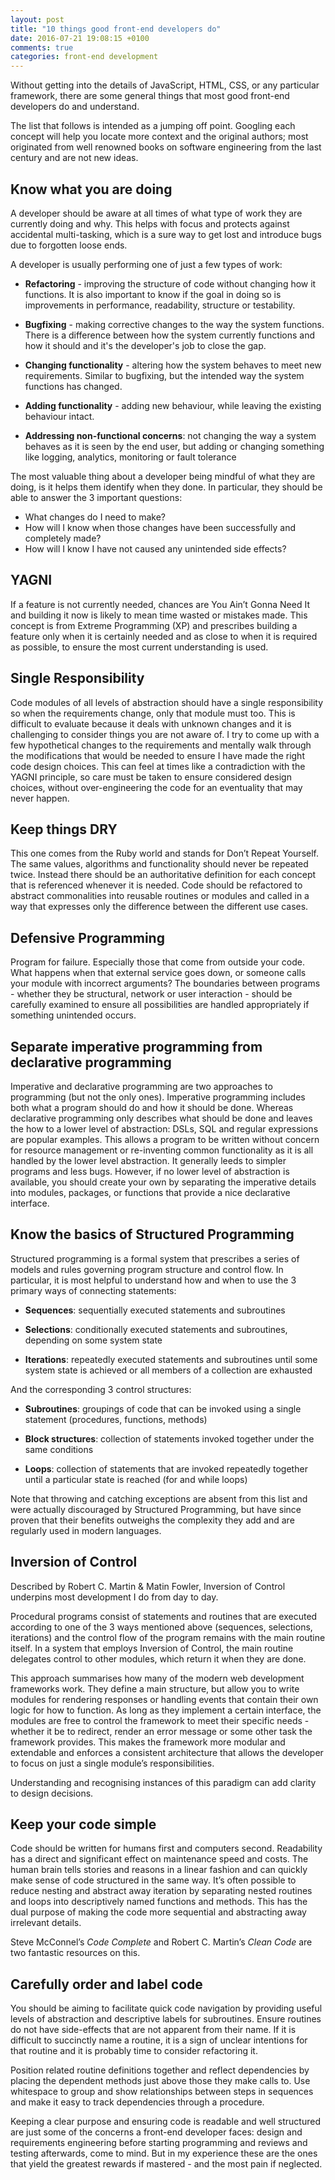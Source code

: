 ```yaml
---
layout: post
title: "10 things good front-end developers do"
date: 2016-07-21 19:08:15 +0100
comments: true
categories: front-end development
---
```

Without getting into the details of JavaScript, HTML, CSS, or any particular framework, there are some general things that most good front-end developers do and understand.
<!--more-->
The list that follows is intended as a jumping off point. Googling each concept will help you locate more context and the original authors; most originated from well renowned books on software engineering from the last century and are not new ideas.

## Know what you are doing

A developer should be aware at all times of what type of work they are currently doing and why. This helps with focus and protects against accidental multi-tasking, which is a sure way to get lost and introduce bugs due to forgotten loose ends.

A developer is usually performing one of just a few types of work:

- **Refactoring** - improving the structure of code without changing how it functions. It is also important to know if the goal in doing so is improvements in performance, readability, structure or testability.

- **Bugfixing** - making corrective changes to the way the system functions. There is a difference between how the system currently functions and how it should and it's the developer's job to close the gap.

- **Changing functionality** - altering how the system behaves to meet new requirements. Similar to bugfixing, but the intended way the system functions has changed.

- **Adding functionality** - adding new behaviour, while leaving the existing behaviour intact.

- **Addressing non-functional concerns**: not changing the way a system behaves as it is seen by the end user, but adding or changing something like logging, analytics, monitoring or fault tolerance

The most valuable thing about a developer being mindful of what they are doing, is it helps them identify when they done. In particular, they should be able to answer the 3 important questions:

- What changes do I need to make?
- How will I know when those changes have been successfully and completely made?
- How will I know I have not caused any unintended side effects?

## YAGNI

If a feature is not currently needed, chances are You Ain’t Gonna Need It and building it now is likely to mean time wasted or mistakes made. This concept is from Extreme Programming (XP) and prescribes building a feature only when it is certainly needed and as close to when it is required as possible, to ensure the most current understanding is used.

## Single Responsibility

Code modules of all levels of abstraction should have a single responsibility so when the requirements change, only that module must too. This is difficult to evaluate because it deals with unknown changes and it is challenging to consider things you are not aware of. I try to come up with a few hypothetical changes to the requirements and mentally walk through the modifications that would be needed to ensure I have made the right code design choices. This can feel at times like a contradiction with the YAGNI principle, so care must be taken to ensure considered design choices, without over-engineering the code for an eventuality that may never happen.

## Keep things DRY

This one comes from the Ruby world and stands for Don’t Repeat Yourself. The same values, algorithms and functionality should never be repeated twice. Instead there should be an authoritative definition for each concept that is referenced whenever it is needed. Code should be refactored to abstract commonalities into reusable routines or modules and called in a way that expresses only the difference between the different use cases.

## Defensive Programming

Program for failure. Especially those that come from outside your code. What happens when that external service goes down, or someone calls your module with incorrect arguments? The boundaries between programs - whether they be structural, network or user interaction - should be carefully examined to ensure all possibilities are handled appropriately if something unintended occurs.

## Separate imperative programming from declarative programming

Imperative and declarative programming are two approaches to programming (but not the only ones). Imperative programming includes both what a program should do and how it should be done. Whereas declarative programming only describes what should be done and leaves the how to a lower level of abstraction: DSLs, SQL and regular expressions are popular examples. This allows a program to be written without concern for resource management or re-inventing common functionality as it is all handled by the lower level abstraction. It generally leeds to simpler programs and less bugs. However, if no lower level of abstraction is available, you should create your own by separating the imperative details into modules, packages, or functions that provide a nice declarative interface.

## Know the basics of Structured Programming

Structured programming is a formal system that prescribes a series of models and rules governing program structure and control flow. In particular, it is most helpful to understand how and when to use the 3 primary ways of connecting statements:

- **Sequences**: sequentially executed statements and subroutines

- **Selections**: conditionally executed statements and subroutines, depending on some system state

- **Iterations**: repeatedly executed statements and subroutines until some system state is achieved or all members of a collection are exhausted

And the corresponding 3 control structures:

- **Subroutines**: groupings of code that can be invoked using a single statement (procedures, functions, methods)

- **Block structures**: collection of statements invoked together under the same conditions

- **Loops**: collection of statements that are invoked repeatedly together until a particular state is reached (for and while loops)

Note that throwing and catching exceptions are absent from this list and were actually discouraged by Structured Programming, but have since proven that their benefits outweighs the complexity they add and are regularly used in modern languages.

## Inversion of Control

Described by Robert C. Martin & Matin Fowler, Inversion of Control underpins most development I do from day to day.

Procedural programs consist of statements and routines that are executed according to one of the 3 ways mentioned above (sequences, selections, iterations) and the control flow of the program remains with the main routine itself. In a system that employs Inversion of Control, the main routine delegates control to other modules, which return it when they are done.

This approach summarises how many of the modern web development frameworks work. They define a main structure, but allow you to write modules for rendering responses or handling events that contain their own logic for how to function. As long as they implement a certain interface, the modules are free to control the framework to meet their specific needs - whether it be to redirect, render an error message or some other task the framework provides. This makes the framework more modular and extendable and enforces a consistent architecture that allows the developer to focus on just a single module’s responsibilities.

Understanding and recognising instances of this paradigm can add clarity to design decisions.

## Keep your code simple

Code should be written for humans first and computers second. Readability has a direct and significant effect on maintenance speed and costs. The human brain tells stories and reasons in a linear fashion and can quickly make sense of code structured in the same way. It’s often possible to reduce nesting and abstract away iteration by separating nested routines and loops into descriptively named functions and methods. This has the dual purpose of making the code more sequential and abstracting away irrelevant details.

Steve McConnel’s *Code Complete* and Robert C. Martin’s *Clean Code* are two fantastic resources on this.

## Carefully order and label code

You should be aiming to facilitate quick code navigation by providing useful levels of abstraction and descriptive labels for subroutines. Ensure routines do not have side-effects that are not apparent from their name. If it is difficult to succinctly name a routine, it is a sign of unclear intentions for that routine and it is probably time to consider refactoring it.

Position related routine definitions together and reflect dependencies by placing the dependent methods just above those they make calls to. Use whitespace to group and show relationships between steps in sequences and make it easy to track dependencies through a procedure.

Keeping a clear purpose and ensuring code is readable and well structured are just some of the concerns a front-end developer faces: design and requirements engineering before starting programming and reviews and testing afterwards, come to mind. But in my experience these are the ones that yield the greatest rewards if mastered - and the most pain if neglected.

